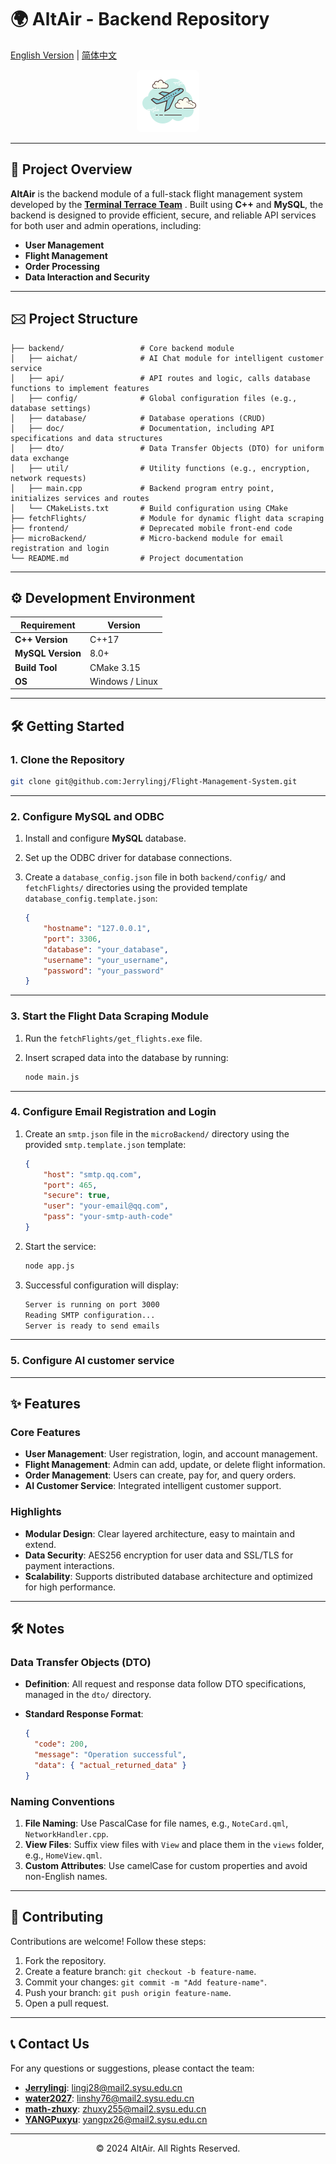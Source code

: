 # 🌍 AltAir - Backend Repository

[English Version](README.md) | [简体中文](README-zh.md)



<div align="center">
  <img src="./favicon.jpg" alt="Altair Backend Logo" style="border-radius: 8px;"/>
</div>


------

## 🚀 **Project Overview**

**AltAir** is the backend module of a full-stack flight management system developed by the **[Terminal Terrace Team](https://github.com/Terminal-Terrace)**  . Built using **C++** and **MySQL**, the backend is designed to provide efficient, secure, and reliable API services for both user and admin operations, including:

- **User Management**
- **Flight Management**
- **Order Processing**
- **Data Interaction and Security**

------

## 🖂 **Project Structure**

```plaintext
├── backend/                 # Core backend module
│   ├── aichat/              # AI Chat module for intelligent customer service
│   ├── api/                 # API routes and logic, calls database functions to implement features
│   ├── config/              # Global configuration files (e.g., database settings)
│   ├── database/            # Database operations (CRUD)
│   ├── doc/                 # Documentation, including API specifications and data structures
│   ├── dto/                 # Data Transfer Objects (DTO) for uniform data exchange
│   ├── util/                # Utility functions (e.g., encryption, network requests)
│   ├── main.cpp             # Backend program entry point, initializes services and routes
│   └── CMakeLists.txt       # Build configuration using CMake
├── fetchFlights/            # Module for dynamic flight data scraping
├── frontend/                # Deprecated mobile front-end code
├── microBackend/            # Micro-backend module for email registration and login
└── README.md                # Project documentation
```

------

## ⚙️ **Development Environment**

| Requirement       | Version         |
| ----------------- | --------------- |
| **C++ Version**   | C++17           |
| **MySQL Version** | 8.0+            |
| **Build Tool**    | CMake 3.15      |
| **OS**            | Windows / Linux |

------

## 🛠️ **Getting Started**

### 1. Clone the Repository

```bash
git clone git@github.com:Jerrylingj/Flight-Management-System.git
```

------

### 2. Configure MySQL and ODBC

1. Install and configure **MySQL** database.

2. Set up the ODBC driver for database connections.

3. Create a `database_config.json` file in both `backend/config/` and `fetchFlights/` directories using the provided template `database_config.template.json`:

   ```json
   {
       "hostname": "127.0.0.1",
       "port": 3306,
       "database": "your_database",
       "username": "your_username",
       "password": "your_password"
   }
   ```

------

### 3. Start the Flight Data Scraping Module

1. Run the `fetchFlights/get_flights.exe` file.

2. Insert scraped data into the database by running:

   ```bash
   node main.js
   ```

------

### 4. Configure Email Registration and Login

1. Create an `smtp.json` file in the `microBackend/` directory using the provided `smtp.template.json` template:

   ```json
   {
       "host": "smtp.qq.com",
       "port": 465,
       "secure": true,
       "user": "your-email@qq.com",
       "pass": "your-smtp-auth-code"
   }
   ```

2. Start the service:

   ```bash
   node app.js
   ```

3. Successful configuration will display:

   ```bash
   Server is running on port 3000
   Reading SMTP configuration...
   Server is ready to send emails
   ```

------

### 5. Configure AI customer service



------

## ✨ **Features**

### Core Features

- **User Management**: User registration, login, and account management.
- **Flight Management**: Admin can add, update, or delete flight information.
- **Order Management**: Users can create, pay for, and query orders.
- **AI Customer Service**: Integrated intelligent customer support.

### Highlights

- **Modular Design**: Clear layered architecture, easy to maintain and extend.
- **Data Security**: AES256 encryption for user data and SSL/TLS for payment interactions.
- **Scalability**: Supports distributed database architecture and optimized for high performance.

------

## 🛠️ **Notes**

### Data Transfer Objects (DTO)

- **Definition**: All request and response data follow DTO specifications, managed in the `dto/` directory.

- **Standard Response Format**:

  ```json
  {
    "code": 200,
    "message": "Operation successful",
    "data": { "actual_returned_data" }
  }
  ```

### Naming Conventions

1. **File Naming**: Use PascalCase for file names, e.g., `NoteCard.qml`, `NetworkHandler.cpp`.
2. **View Files**: Suffix view files with `View` and place them in the `views` folder, e.g., `HomeView.qml`.
3. **Custom Attributes**: Use camelCase for custom properties and avoid non-English names.

------

## 🤝 **Contributing**

Contributions are welcome! Follow these steps:

1. Fork the repository.
2. Create a feature branch: `git checkout -b feature-name`.
3. Commit your changes: `git commit -m "Add feature-name"`.
4. Push your branch: `git push origin feature-name`.
5. Open a pull request.

------

## 📞 **Contact Us**

For any questions or suggestions, please contact the team:

- [**Jerrylingj**](https://github.com/Jerrylingj): [lingj28@mail2.sysu.edu.cn](mailto:lingj28@mail2.sysu.edu.cn)
- [**water2027**](https://github.com/water2027): [linshy76@mail2.sysu.edu.cn](mailto:linshy76@mail2.sysu.edu.cn)
- [**math-zhuxy**](https://github.com/math-zhuxy): [zhuxy255@mail2.sysu.edu.cn](mailto:zhuxy255@mail2.sysu.edu.cn)
- [**YANGPuxyu**](https://github.com/YANGPuxyu): [yangpx26@mail2.sysu.edu.cn](mailto:yangpx26@mail2.sysu.edu.cn)

------

<div align="center">   <p>&copy; 2024 AltAir. All Rights Reserved.</p> </div> 
